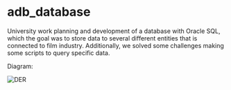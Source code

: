 # adb_database

University work planning and development of a database with Oracle SQL, which the goal was to store data to several different entities that is connected to film industry. Additionally, we solved some challenges making some scripts to query specific data.

Diagram:

![DER](https://user-images.githubusercontent.com/46601373/125212067-c99cae00-e2a2-11eb-8a66-a670173238d6.jpg)
